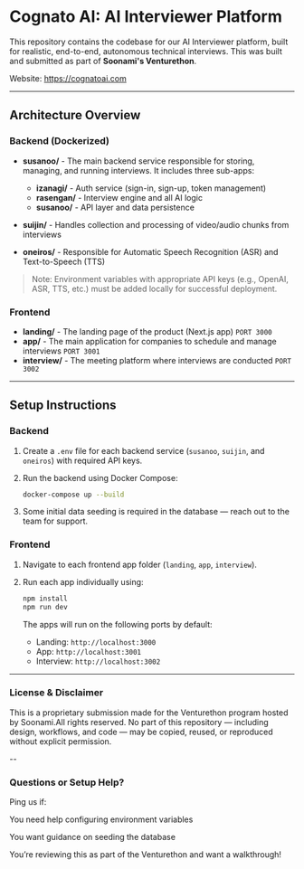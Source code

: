# Cognato AI: AI Interviewer Platform

This repository contains the codebase for our AI Interviewer platform, built for realistic, end-to-end, autonomous technical interviews. This was built and submitted as part of **Soonami's Venturethon**.

Website: https://cognatoai.com

---

## Architecture Overview

### Backend (Dockerized)

* **susanoo/** - The main backend service responsible for storing, managing, and running interviews. It includes three sub-apps:

  * **izanagi/** - Auth service (sign-in, sign-up, token management)
  * **rasengan/** - Interview engine and all AI logic
  * **susanoo/** - API layer and data persistence

* **suijin/** - Handles collection and processing of video/audio chunks from interviews

* **oneiros/** - Responsible for Automatic Speech Recognition (ASR) and Text-to-Speech (TTS)

> Note: Environment variables with appropriate API keys (e.g., OpenAI, ASR, TTS, etc.) must be added locally for successful deployment.

### Frontend

* **landing/** - The landing page of the product (Next.js app) `PORT 3000`
* **app/** - The main application for companies to schedule and manage interviews `PORT 3001`
* **interview/** - The meeting platform where interviews are conducted `PORT 3002`

---

## Setup Instructions

### Backend

1. Create a `.env` file for each backend service (`susanoo`, `suijin`, and `oneiros`) with required API keys.
2. Run the backend using Docker Compose:

   ```bash
   docker-compose up --build
   ```
3. Some initial data seeding is required in the database — reach out to the team for support.

### Frontend

1. Navigate to each frontend app folder (`landing`, `app`, `interview`).
2. Run each app individually using:

   ```bash
   npm install
   npm run dev
   ```

   The apps will run on the following ports by default:

   * Landing: `http://localhost:3000`
   * App: `http://localhost:3001`
   * Interview: `http://localhost:3002`

---

### License & Disclaimer

This is a proprietary submission made for the Venturethon program hosted by Soonami.All rights reserved. No part of this repository — including design, workflows, and code — may be copied, reused, or reproduced without explicit permission.

--

### Questions or Setup Help?

Ping us if:

You need help configuring environment variables

You want guidance on seeding the database

You’re reviewing this as part of the Venturethon and want a walkthrough!
